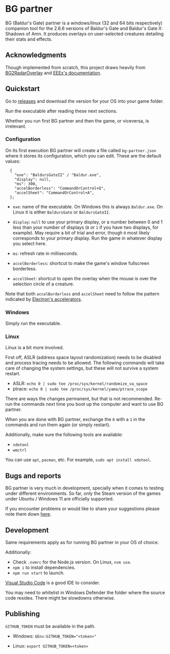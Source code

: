 # BG partner

BG (Baldur's Gate) partner is a windows/linux (32 and 64 bits respectively) companion tool for the 2.6.6 versions of Baldur's Gate and Baldur's Gate II: Shadows of Amn. It produces overlays on user-selected creatures detailing their stats and effects.

## Acknowledgments

Though implemented from scratch, this project draws heavily from [BG2RadarOverlay](https://github.com/tapahob/BG2RadarOverlay) and [EEEx's documentation](https://eeex-docs.readthedocs.io).

## Quickstart

Go to [releases](https://github.com/gatperdut/bg-partner/releases) and download the version for your OS into your game folder.

Run the executable after reading these next sections.

Whether you run first BG partner and then the game, or viceversa, is irrelevant.

### Configuration

On its first execution BG partner will create a file called `bg-partner.json` where it stores its configuration, which you can edit. These are the default values:

```
  {
    "exe": "BaldursGateII" / "Baldur.exe",
    "display": null,
    "ms": 300,
    "accelBorderless": "CommandOrControl+Q",
    "accelSheet": "CommandOrControl+A",
  };

```

- `exe`: name of the executable. On Windows this is always `Baldur.exe`. On Linux it is either `BaldursGate` or `BaldursGateII`.

- `display`: `null` to use your primary display, or a number between 0 and 1 less than your number of displays (`0` or `1` if you have two displays, for example). May require a bit of trial and error, though `0` most likely corresponds to your primary display. Run the game in whatever display you select here.

- `ms`: refresh rate in milliseconds.

- `accelBorderless`: shortcut to make the game's window fullscreen borderless.

- `accelSheet`: shortcut to open the overlay when the mouse is over the selection circle of a creature.

Note that both `accelBorderless` and `accelSheet` need to follow the pattern indicated by [Electron's accelerators](https://www.electronjs.org/docs/latest/api/accelerator).

### Windows

Simply run the executable.

### Linux

Linux is a bit more involved.

First off, ASLR (address space layout randomization) needs to be disabled and process tracing needs to be allowed. The following commands will take care of changing the system settings, but these will not survive a system restart.

- ASLR: `echo 0 | sudo tee /proc/sys/kernel/randomize_va_space`
- ptrace: `echo 0 | sudo tee /proc/sys/kernel/yama/ptrace_scope`

There are ways the changes permanent, but that is not recommended. Re-run the commands next time you boot up the computer and want to use BG partner.

When you are done with BG partner, exchange the `0` with a `1` in the commands and run them again (or simply restart).

Additionally, make sure the following tools are available:

- `xdotool`
- `wmctrl`

You can use `apt`, `pacman`, etc. For example, `sudo apt install xdotool`.

## Bugs and reports

BG partner is very much in development, specially when it comes to testing under different environments. So far, only the Steam version of the games under Ubuntu / Windows 11 are officially supported.

If you encounter problems or would like to share your suggestions please note them down [here](https://github.com/gatperdut/bg-partner/issues).

## Development

Same requirements apply as for running BG partner in your OS of choice.

Additionally:

- Check `.nvmrc` for the Node.js version. On Linux, `nvm use`.
- `npm i` to install dependencies.
- `npm run start` to launch.

[Visual Studio Code](https://code.visualstudio.com/) is a good IDE to consider.

You may need to whitelist in Windows Defender the folder where the source code resides. There might be slowdowns otherwise.

## Publishing

`GITHUB_TOKEN` must be available in the path.

- Windows: `$Env:GITHUB_TOKEN="<token>"`

- Linux: `export GITHUB_TOKEN=<token>`

